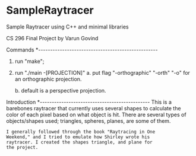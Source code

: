 # SampleRaytracer
Sample Raytracer using C++ and minimal libraries

CS 296 Final Project by Varun Govind

Commands *--------------------------------------------------

1. run "make";
2. run "./main  -[PROJECTION]"
	a. put flag "-orthographic" "-orth" "-o" for an
	orthographic projection.

	b. default is a perspective projection.


Introduction *----------------------------------------------
	This is a barebones raytracer that currently uses
	several shapes to calculate the color of each pixel
	based on what object is hit. There are several types of
	objects/shapes used; triangles, spheres, planes, are 
	some of them.

	I generally followed through the book "Raytracing in One
	Weekend," and I tried to emulate how Shirley wrote his
	raytracer. I created the shapes triangle, and plane for
	the project.